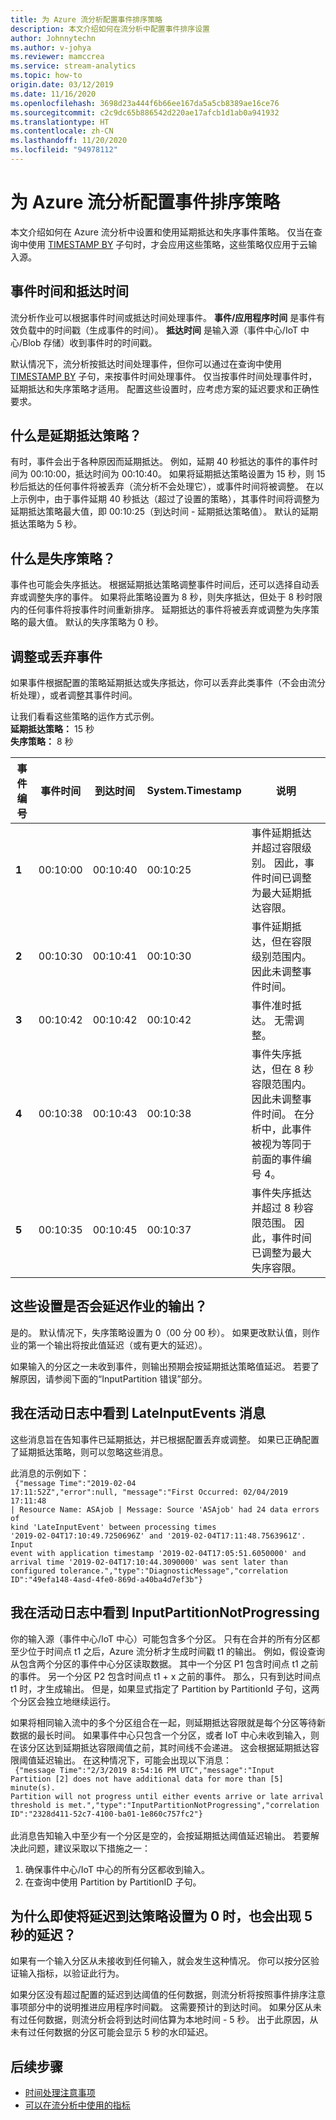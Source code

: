 ```yaml
---
title: 为 Azure 流分析配置事件排序策略
description: 本文介绍如何在流分析中配置事件排序设置
author: Johnnytechn
ms.author: v-johya
ms.reviewer: mamccrea
ms.service: stream-analytics
ms.topic: how-to
origin.date: 03/12/2019
ms.date: 11/16/2020
ms.openlocfilehash: 3698d23a444f6b66ee167da5a5cb8389ae16ce76
ms.sourcegitcommit: c2c9dc65b886542d220ae17afcb1d1ab0a941932
ms.translationtype: HT
ms.contentlocale: zh-CN
ms.lasthandoff: 11/20/2020
ms.locfileid: "94978112"
---
```

# <a name="configuring-event-ordering-policies-for-azure-stream-analytics"></a>为 Azure 流分析配置事件排序策略

本文介绍如何在 Azure 流分析中设置和使用延期抵达和失序事件策略。 仅当在查询中使用 [TIMESTAMP BY](https://docs.microsoft.com/stream-analytics-query/timestamp-by-azure-stream-analytics) 子句时，才会应用这些策略，这些策略仅应用于云输入源。

## <a name="event-time-and-arrival-time"></a>事件时间和抵达时间

流分析作业可以根据事件时间或抵达时间处理事件。  **事件/应用程序时间** 是事件有效负载中的时间戳（生成事件的时间）。 **抵达时间** 是输入源（事件中心/IoT 中心/Blob 存储）收到事件时的时间戳。 

默认情况下，流分析按抵达时间处理事件，但你可以通过在查询中使用 [TIMESTAMP BY](https://docs.microsoft.com/stream-analytics-query/timestamp-by-azure-stream-analytics) 子句，来按事件时间处理事件。  仅当按事件时间处理事件时，延期抵达和失序策略才适用。 配置这些设置时，应考虑方案的延迟要求和正确性要求。 

## <a name="what-is-late-arrival-policy"></a>什么是延期抵达策略？

有时，事件会出于各种原因而延期抵达。 例如，延期 40 秒抵达的事件的事件时间为 00:10:00，抵达时间为 00:10:40。 如果将延期抵达策略设置为 15 秒，则 15 秒后抵达的任何事件将被丢弃（流分析不会处理它），或事件时间将被调整。 在以上示例中，由于事件延期 40 秒抵达（超过了设置的策略），其事件时间将调整为延期抵达策略最大值，即 00:10:25（到达时间 - 延期抵达策略值）。 默认的延期抵达策略为 5 秒。

## <a name="what-is-out-of-order-policy"></a>什么是失序策略？ 

事件也可能会失序抵达。 根据延期抵达策略调整事件时间后，还可以选择自动丢弃或调整失序的事件。 如果将此策略设置为 8 秒，则失序抵达，但处于 8 秒时限内的任何事件将按事件时间重新排序。 延期抵达的事件将被丢弃或调整为失序策略的最大值。 默认的失序策略为 0 秒。 

## <a name="adjust-or-drop-events"></a>调整或丢弃事件

如果事件根据配置的策略延期抵达或失序抵达，你可以丢弃此类事件（不会由流分析处理），或者调整其事件时间。

让我们看看这些策略的运作方式示例。
<br> **延期抵达策略：** 15 秒
<br> **失序策略：** 8 秒

| 事件编号 | 事件时间 | 到达时间 | System.Timestamp | 说明 |
| --- | --- | --- | --- | --- |
| **1** | 00:10:00  | 00:10:40  | 00:10:25  | 事件延期抵达并超过容限级别。 因此，事件时间已调整为最大延期抵达容限。  |
| **2** | 00:10:30 | 00:10:41  | 00:10:30  | 事件延期抵达，但在容限级别范围内。 因此未调整事件时间。  |
| **3** | 00:10:42 | 00:10:42 | 00:10:42 | 事件准时抵达。 无需调整。  |
| **4** | 00:10:38  | 00:10:43  | 00:10:38 | 事件失序抵达，但在 8 秒容限范围内。 因此未调整事件时间。 在分析中，此事件被视为等同于前面的事件编号 4。  |
| **5** | 00:10:35 | 00:10:45  | 00:10:37 | 事件失序抵达并超过 8 秒容限范围。 因此，事件时间已调整为最大失序容限。 |

## <a name="can-these-settings-delay-output-of-my-job"></a>这些设置是否会延迟作业的输出？ 

是的。 默认情况下，失序策略设置为 0（00 分 00 秒）。 如果更改默认值，则作业的第一个输出将按此值延迟（或有更大的延迟）。 

如果输入的分区之一未收到事件，则输出预期会按延期抵达策略值延迟。 若要了解原因，请参阅下面的“InputPartition 错误”部分。 

## <a name="i-see-lateinputevents-messages-in-my-activity-log"></a>我在活动日志中看到 LateInputEvents 消息

这些消息旨在告知事件已延期抵达，并已根据配置丢弃或调整。 如果已正确配置了延期抵达策略，则可以忽略这些消息。 

此消息的示例如下： <br>
<code>
{"message Time":"2019-02-04 17:11:52Z","error":null,
"message":"First Occurred: 02/04/2019 17:11:48 | Resource Name: ASAjob | Message: Source 'ASAjob' had 24 data errors of kind 'LateInputEvent' between processing times '2019-02-04T17:10:49.7250696Z' and '2019-02-04T17:11:48.7563961Z'. Input event with application timestamp '2019-02-04T17:05:51.6050000' and arrival time '2019-02-04T17:10:44.3090000' was sent later than configured tolerance.","type":"DiagnosticMessage","correlation ID":"49efa148-4asd-4fe0-869d-a40ba4d7ef3b"} 
</code>

## <a name="i-see-inputpartitionnotprogressing-in-my-activity-log"></a>我在活动日志中看到 InputPartitionNotProgressing

你的输入源（事件中心/IoT 中心）可能包含多个分区。 只有在合并的所有分区都至少位于时间点 t1 之后，Azure 流分析才生成时间戳 t1 的输出。 例如，假设查询从包含两个分区的事件中心分区读取数据。 其中一个分区 P1 包含时间点 t1 之前的事件。 另一个分区 P2 包含时间点 t1 + x 之前的事件。 那么，只有到达时间点 t1 时，才生成输出。 但是，如果显式指定了 Partition by PartitionId 子句，这两个分区会独立地继续运行。 

如果将相同输入流中的多个分区组合在一起，则延期抵达容限就是每个分区等待新数据的最长时间。 如果事件中心只包含一个分区，或者 IoT 中心未收到输入，则在该分区达到延期抵达容限阈值之前，其时间线不会递进。 这会根据延期抵达容限阈值延迟输出。 在这种情况下，可能会出现以下消息：
<br><code>
{"message Time":"2/3/2019 8:54:16 PM UTC","message":"Input Partition [2] does not have additional data for more than [5] minute(s). Partition will not progress until either events arrive or late arrival threshold is met.","type":"InputPartitionNotProgressing","correlation ID":"2328d411-52c7-4100-ba01-1e860c757fc2"} 
</code><br><br>
此消息告知输入中至少有一个分区是空的，会按延期抵达阈值延迟输出。 若要解决此问题，建议采取以下措施之一：  
1. 确保事件中心/IoT 中心的所有分区都收到输入。 
2. 在查询中使用 Partition by PartitionID 子句。 

## <a name="why-do-i-see-a-delay-of-5-seconds-even-when-my-late-arrival-policy-is-set-to-0"></a>为什么即使将延迟到达策略设置为 0 时，也会出现 5 秒的延迟？
如果有一个输入分区从未接收到任何输入，就会发生这种情况。 你可以按分区验证输入指标，以验证此行为。 

如果分区没有超过配置的延迟到达阈值的任何数据，则流分析将按照事件排序注意事项部分中的说明推进应用程序时间戳。 这需要预计的到达时间。 如果分区从未有过任何数据，则流分析会将到达时间估算为本地时间 - 5 秒。 出于此原因，从未有过任何数据的分区可能会显示 5 秒的水印延迟。  

## <a name="next-steps"></a>后续步骤
* [时间处理注意事项](stream-analytics-time-handling.md)
* [可以在流分析中使用的指标](./stream-analytics-monitoring.md#metrics-available-for-stream-analytics)

